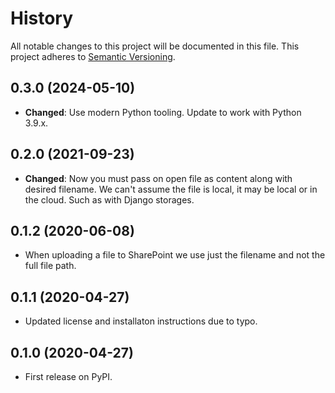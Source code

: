 # History

All notable changes to this project will be documented in this file. This project adheres to [Semantic Versioning](http://semver.org/).

## 0.3.0 (2024-05-10)

- **Changed**: Use modern Python tooling. Update to work with Python 3.9.x.

## 0.2.0 (2021-09-23)

- **Changed**: Now you must pass on open file as content along with desired filename. We can't assume the file is local, it may be local or in the cloud. Such as with Django storages.

## 0.1.2 (2020-06-08)

- When uploading a file to SharePoint we use just the filename and not the full file path.

## 0.1.1 (2020-04-27)

- Updated license and installaton instructions due to typo.

## 0.1.0 (2020-04-27)

- First release on PyPI.
